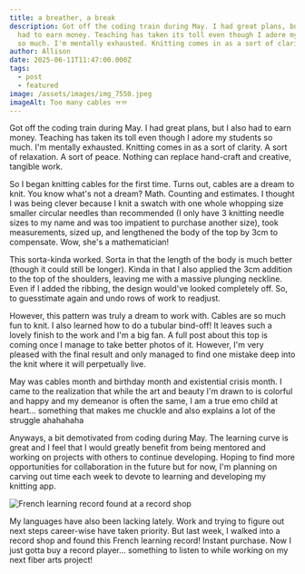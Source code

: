 ```yaml
---
title: a breather, a break
description: Got off the coding train during May. I had great plans, but I also
  had to earn money. Teaching has taken its toll even though I adore my students
  so much. I'm mentally exhausted. Knitting comes in as a sort of clarity.
author: Allison
date: 2025-06-11T11:47:00.000Z
tags:
  - post
  - featured
image: /assets/images/img_7550.jpeg
imageAlt: Too many cables ㅠㅠ
---
```

Got off the coding train during May. I had great plans, but I also had to earn money. Teaching has taken its toll even though I adore my students so much. I'm mentally exhausted. Knitting comes in as a sort of clarity. A sort of relaxation. A sort of peace. Nothing can replace hand-craft and creative, tangible work.

So I began knitting cables for the first time.  Turns out, cables are a dream to knit. You know what's not a dream? Math. Counting and estimates. I thought I was being clever because I knit a swatch with one whole whopping size smaller circular needles than recommended (I only have 3 knitting needle sizes to my name and was too impatient to purchase another size), took measurements, sized up, and lengthened the body of the top by 3cm to compensate. Wow, she's a mathematician!

This sorta-kinda worked. Sorta in that the length of the body is much better (though it could still be longer). Kinda in that I also applied the 3cm addition to the top of the shoulders, leaving me with a massive plunging neckline. Even if I added the ribbing, the design would've looked completely off. So, to guesstimate again and undo rows of work to readjust. 

However, this pattern was truly a dream to work with. Cables are so much fun to knit. I also learned how to do a tubular bind-off! It leaves such a lovely finish to the work and I'm a big fan.  A full post about this top is coming once I manage to take better photos of it. However, I'm very pleased with the final result and only managed to find one mistake deep into the knit where it will perpetually live.

May was cables month and birthday month and existential crisis month. I came to the realization that while the art and beauty I'm drawn to is colorful and happy and my demeanor is often the same, I am a true emo child at heart... something that makes me chuckle and also explains a lot of the struggle ahahahaha

Anyways, a bit demotivated from coding during May. The learning curve is great and I feel that I would greatly benefit from being mentored and working on projects with others to continue developing. Hoping to find more opportunities for collaboration in the future but for now, I'm planning on carving out time each week to devote to learning and developing my knitting app.

![French learning record found at a record shop](/assets/images/img_7541.jpeg)

My languages have also been lacking lately. Work and trying to figure out next steps career-wise have taken priority. But last week, I walked into a record shop and found this French learning record! Instant purchase. Now I just gotta buy a record player... something to listen to while working on my next fiber arts project!
